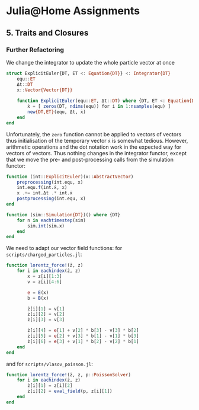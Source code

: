 
# Julia@Home Assignments

## 5. Traits and Closures

### Further Refactoring

We change the integrator to update the whole particle vector at once
```julia
struct ExplicitEuler{DT, ET <: Equation{DT}} <: Integrator{DT}
    equ::ET
    Δt::DT
    ẋ::Vector{Vector{DT}}
    
    function ExplicitEuler(equ::ET, Δt::DT) where {DT, ET <: Equation{DT}}
        ẋ = [ zeros(DT, ndims(equ)) for i in 1:nsamples(equ) ]
        new{DT,ET}(equ, Δt, ẋ)
    end
end
```

Unfortunately, the `zero` function cannot be applied to vectors of vectors thus initialisation of the temporary vector `ẋ` is somewhat tedious. However, arithmetic operations and the dot notation work in the expected way for vectors of vectors. Thus nothing changes in the integrator functor, except that we move the pre- and post-processing calls from the simulation functor:
```julia
function (int::ExplicitEuler)(x::AbstractVector)
    preprocessing(int.equ, x)
    int.equ.f(int.ẋ, x)
    x .+= int.Δt .* int.ẋ
    postprocessing(int.equ, x)
end
```
```julia
function (sim::Simulation{DT})() where {DT}
    for n in eachtimestep(sim)
        sim.int(sim.x)
    end
end
```

We need to adapt our vector field functions:
for `scripts/charged_particles.jl`:
```julia
function lorentz_force!(ż, z)
    for i in eachindex(ż, z)
        x = z[i][1:3]
        v = z[i][4:6]

        e = E(x)
        b = B(x)

        ż[i][1] = v[1]
        ż[i][2] = v[2]
        ż[i][3] = v[3]

        ż[i][4] = e[1] + v[2] * b[3] - v[3] * b[2]
        ż[i][5] = e[2] + v[3] * b[1] - v[1] * b[3]
        ż[i][6] = e[3] + v[1] * b[2] - v[2] * b[1]
    end
end
```
and for  `scripts/vlasov_poisson.jl`:
```julia
function lorentz_force!(ż, z, p::PoissonSolver)
    for i in eachindex(ż, z)
        ż[i][1] = z[i][2]
        ż[i][2] = eval_field(p, z[i][1])
    end
end
```
